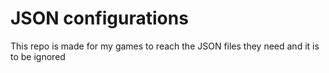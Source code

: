 # JSON configurations
This repo is made for my games to reach the JSON files they need and it is to be ignored
